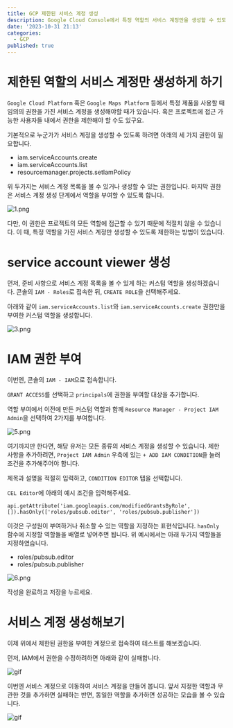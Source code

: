 ```yaml
---
title: GCP 제한된 서비스 계정 생성
description: Google Cloud Console에서 특정 역할의 서비스 계정만을 생성할 수 있도록 제한하는 방법.
date: '2023-10-31 21:13'
categories:
  - GCP
published: true
---
```


# 제한된 역할의 서비스 계정만 생성하게 하기

`Google Cloud Platform` 혹은 `Google Maps Platform` 등에서 특정 제품을 사용할 때 임의의 권한을 가진 서비스 계정을 생성해야할 때가 있습니다.
혹은 프로젝트에 접근 가능한 사용자들 내에서 권한을 제한해야 할 수도 있구요.

기본적으로 누군가가 서비스 계정을 생성할 수 있도록 하려면 아래의 세 가지 권한이 필요합니다.

- iam.serviceAccounts.create
- iam.serviceAccounts.list
- resourcemanager.projects.setIamPolicy

위 두가지는 서비스 계정 목록을 볼 수 있거나 생성할 수 있는 권한입니다.
마지막 권한은 서비스 계정 생성 단계에서 역할을 부여할 수 있도록 합니다.

![1.png](images/3-GCP%20서비스%20계정%20제한하기/1.png)

다만, 이 권한은 프로젝트의 모든 역할에 접근할 수 있기 때문에 적절치 않을 수 있습니다.
이 때, 특정 역할을 가진 서비스 계정만 생성할 수 있도록 제한하는 방법이 있습니다.

# service account viewer 생성

먼저, 준비 사항으로 서비스 계정 목록을 볼 수 있게 하는 커스텀 역할을 생성하겠습니다.
콘솔의 `IAM - Roles`로 접속한 뒤, `CREATE ROLE`을 선택해주세요.

아래와 같이 `iam.serviceAccounts.list`와 `iam.serviceAccounts.create` 권한만을 부여한 커스텀 역할을 생성합니다.

![3.png](images/3-GCP%20서비스%20계정%20제한하기/3.png)

# IAM 권한 부여

이번엔, 콘솔의 `IAM - IAM`으로 접속합니다.

`GRANT ACCESS`를 선택하고 `principals`에 권한을 부여할 대상을 추가합니다.

역할 부여에서 이전에 만든 커스텀 역할과 함께 `Resource Manager - Project IAM Admin`을 선택하여 2가지를 부여합니다.

![5.png](images/3-GCP%20서비스%20계정%20제한하기/5.png)

여기까지만 한다면, 해당 유저는 모든 종류의 서비스 계정을 생성할 수 있습니다.
제한 사항을 추가하려면, `Project IAM Admin` 우측에 있는 `+ ADD IAM CONDITION`을 눌러 조건을 추가해주어야 합니다.

제목과 설명을 적절히 입력하고, `CONDITION EDITOR` 탭을 선택합니다.

`CEL Editor`에 아래의 예시 조건을 입력해주세요.

```
api.getAttribute('iam.googleapis.com/modifiedGrantsByRole', []).hasOnly(['roles/pubsub.editor', 'roles/pubsub.publisher'])
```

이것은 구성원이 부여하거나 취소할 수 있는 역할을 지정하는 표현식입니다.
`hasOnly` 함수에 지정할 역할들을 배열로 넣어주면 됩니다.
위 예시에서는 아래 두가지 역할들을 지정하였습니다.

- roles/pubsub.editor
- roles/pubsub.publisher

![6.png](images/3-GCP%20서비스%20계정%20제한하기/6.png)

작성을 완료하고 저장을 누르세요.

# 서비스 계정 생성해보기

이제 위에서 제한된 권한을 부여한 계정으로 접속하여 테스트를 해보겠습니다.

먼저, IAM에서 권한을 수정하려하면 아래와 같이 실패합니다.

![gif](images/3-GCP%20서비스%20계정%20제한하기/gif_1.gif)

이번엔 서비스 계정으로 이동하여 서비스 계정을 만들어 봅니다.
앞서 지정한 역할과 무관한 것을 추가하면 실패하는 반면, 동일한 역할을 추가하면 성공하는 모습을 볼 수 있습니다.

![gif](images/3-GCP%20서비스%20계정%20제한하기/gif_2.gif)
